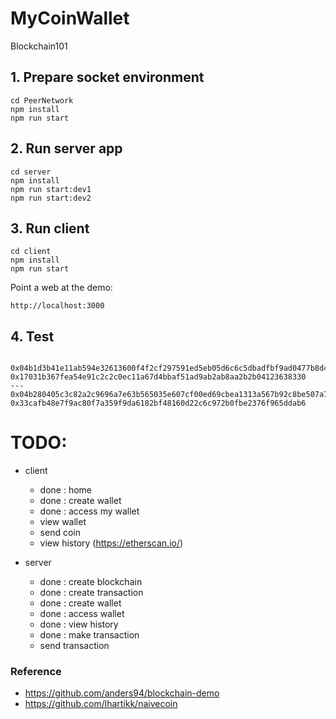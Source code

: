 # MyCoinWallet
Blockchain101

## 1. Prepare socket environment
```
cd PeerNetwork
npm install
npm run start
```

## 2. Run server app
```
cd server
npm install
npm run start:dev1
npm run start:dev2
```

## 3. Run client
```
cd client
npm install
npm run start
```
Point a web at the demo:
```
http://localhost:3000
```
## 4. Test
```

0x04b1d3b41e11ab594e32613600f4f2cf297591ed5eb05d6c6c5dbadfbf9ad0477b8d42729fe63aa0ca1b98d8b6aa69388002b7b354172e731c45f9589fe2b35801
0x17031b367fea54e91c2c2c0ec11a67d4bbaf51ad9ab2ab8aa2b2b04123638330
---
0x04b280405c3c82a2c9696a7e63b565035e607cf00ed69cbea1313a567b92c8be507a795d74dac022c6dd3682748bdb326acfb4a767304c210203ed066af4f7e365
0x33cafb48e7f9ac80f7a359f9da6182bf48160d22c6c972b0fbe2376f965ddab6
```

# TODO:
- client
    - done : home
    - done : create wallet
    - done : access my wallet
    - view wallet
    - send coin
    - view history (https://etherscan.io/)

- server
    - done : create blockchain
    - done : create transaction
    - done : create wallet
    - done : access wallet
    - done : view history
    - done : make transaction
    - send transaction

### Reference
- https://github.com/anders94/blockchain-demo
- https://github.com/lhartikk/naivecoin